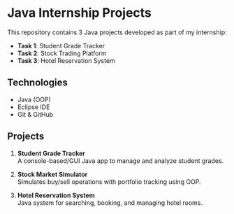 # Java Internship Projects

This repository contains 3 Java projects developed as part of my internship:

- **Task 1**: Student Grade Tracker  
- **Task 2**: Stock Trading Platform  
- **Task 3**: Hotel Reservation System

## Technologies
- Java (OOP)
- Eclipse IDE
- Git & GitHub

## Projects

1. **Student Grade Tracker**  
   A console-based/GUI Java app to manage and analyze student grades.

2. **Stock Market Simulator**  
   Simulates buy/sell operations with portfolio tracking using OOP.

3. **Hotel Reservation System**  
   Java system for searching, booking, and managing hotel rooms.
